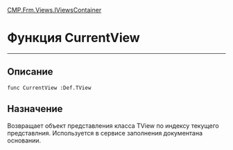 ﻿---
Link: CMP.Frm.Views.IViewsContainer.@CurrentView
---

<!---  Навигация
[Имя проекта](#) :
-->
[CMP.Frm.Views.IViewsContainer](Default)

# Функция CurrentView
---

## Описание

    func CurrentView :Def.TView

<!--
## Аргументы{#Args}

### Аргумент1

Описание аргумента 1
-->

## Назначение

Возвращает объект представления класса TView по индексу текущего представлния. Используется в сервисе заполнения документана основании.

<!--
## Пример

    CurrentView...
-->

